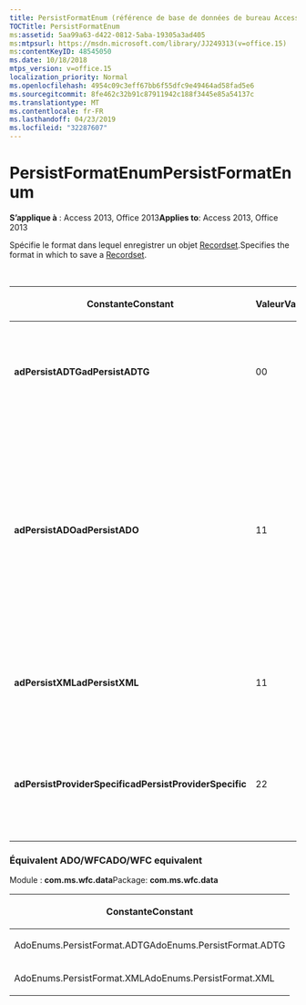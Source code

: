 ```yaml
---
title: PersistFormatEnum (référence de base de données de bureau Access)
TOCTitle: PersistFormatEnum
ms:assetid: 5aa99a63-d422-0812-5aba-19305a3ad405
ms:mtpsurl: https://msdn.microsoft.com/library/JJ249313(v=office.15)
ms:contentKeyID: 48545050
ms.date: 10/18/2018
mtps_version: v=office.15
localization_priority: Normal
ms.openlocfilehash: 4954c09c3eff67bb6f55dfc9e49464ad58fad5e6
ms.sourcegitcommit: 8fe462c32b91c87911942c188f3445e85a54137c
ms.translationtype: MT
ms.contentlocale: fr-FR
ms.lasthandoff: 04/23/2019
ms.locfileid: "32287607"
---
```

# <a name="persistformatenum"></a><span data-ttu-id="81222-102">PersistFormatEnum</span><span class="sxs-lookup"><span data-stu-id="81222-102">PersistFormatEnum</span></span>

<span data-ttu-id="81222-103">**S’applique à** : Access 2013, Office 2013</span><span class="sxs-lookup"><span data-stu-id="81222-103">**Applies to**: Access 2013, Office 2013</span></span>

<span data-ttu-id="81222-104">Spécifie le format dans lequel enregistrer un objet [Recordset](recordset-object-ado.md).</span><span class="sxs-lookup"><span data-stu-id="81222-104">Specifies the format in which to save a [Recordset](recordset-object-ado.md).</span></span>

<br/>

<table>
<colgroup>
<col style="width: 33%" />
<col style="width: 33%" />
<col style="width: 33%" />
</colgroup>
<thead>
<tr class="header">
<th><p><span data-ttu-id="81222-105">Constante</span><span class="sxs-lookup"><span data-stu-id="81222-105">Constant</span></span></p></th>
<th><p><span data-ttu-id="81222-106">Valeur</span><span class="sxs-lookup"><span data-stu-id="81222-106">Value</span></span></p></th>
<th><p><span data-ttu-id="81222-107">Description</span><span class="sxs-lookup"><span data-stu-id="81222-107">Description</span></span></p></th>
</tr>
</thead>
<tbody>
<tr class="odd">
<td><p><span data-ttu-id="81222-108"><strong>adPersistADTG</strong></span><span class="sxs-lookup"><span data-stu-id="81222-108"><strong>adPersistADTG</strong></span></span></p></td>
<td><p><span data-ttu-id="81222-109">0</span><span class="sxs-lookup"><span data-stu-id="81222-109">0</span></span></p></td>
<td><p><span data-ttu-id="81222-110">Indique le format Advanced Data TableGram (ADTG) de Microsoft.</span><span class="sxs-lookup"><span data-stu-id="81222-110">Indicates Microsoft Advanced Data TableGram (ADTG) format.</span></span></p></td>
</tr>
<tr class="even">
<td><p><span data-ttu-id="81222-111"><strong>adPersistADO</strong></span><span class="sxs-lookup"><span data-stu-id="81222-111"><strong>adPersistADO</strong></span></span></p></td>
<td><p><span data-ttu-id="81222-112">1</span><span class="sxs-lookup"><span data-stu-id="81222-112">1</span></span></p></td>
<td><p><span data-ttu-id="81222-p101">Indique que le format XML (Extensible Markup Language) propre à ADO sera utilisé. Cette valeur est identique à adPersistXML et autorise la compatibilité ascendante.</span><span class="sxs-lookup"><span data-stu-id="81222-p101">Indicates that ADO's own Extensible Markup Language (XML) format will be used. This value is the same as adPersistXML and is included for backwards compatibility.</span></span></p></td>
</tr>
<tr class="odd">
<td><p><span data-ttu-id="81222-115"><strong>adPersistXML</strong></span><span class="sxs-lookup"><span data-stu-id="81222-115"><strong>adPersistXML</strong></span></span></p></td>
<td><p><span data-ttu-id="81222-116">1</span><span class="sxs-lookup"><span data-stu-id="81222-116">1</span></span></p></td>
<td><p><span data-ttu-id="81222-117">Indique le format XML (Extensible Markup Language).</span><span class="sxs-lookup"><span data-stu-id="81222-117">Indicates Extensible Markup Language (XML) format.</span></span></p></td>
</tr>
<tr class="even">
<td><p><span data-ttu-id="81222-118"><strong>adPersistProviderSpecific</strong></span><span class="sxs-lookup"><span data-stu-id="81222-118"><strong>adPersistProviderSpecific</strong></span></span></p></td>
<td><p><span data-ttu-id="81222-119">2</span><span class="sxs-lookup"><span data-stu-id="81222-119">2</span></span></p></td>
<td><p><span data-ttu-id="81222-120">Indique que le fournisseur maintient <strong>Recordset</strong> à l'aide de son propre format.</span><span class="sxs-lookup"><span data-stu-id="81222-120">Indicates that the provider will persist the <strong>Recordset</strong> using its own format.</span></span></p></td>
</tr>
</tbody>
</table>


### <a name="adowfc-equivalent"></a><span data-ttu-id="81222-121">Équivalent ADO/WFC</span><span class="sxs-lookup"><span data-stu-id="81222-121">ADO/WFC equivalent</span></span>

<span data-ttu-id="81222-122">Module : **com.ms.wfc.data**</span><span class="sxs-lookup"><span data-stu-id="81222-122">Package: **com.ms.wfc.data**</span></span>

<table>
<colgroup>
<col style="width: 100%" />
</colgroup>
<thead>
<tr class="header">
<th><p><span data-ttu-id="81222-123">Constante</span><span class="sxs-lookup"><span data-stu-id="81222-123">Constant</span></span></p></th>
</tr>
</thead>
<tbody>
<tr class="odd">
<td><p><span data-ttu-id="81222-124">AdoEnums.PersistFormat.ADTG</span><span class="sxs-lookup"><span data-stu-id="81222-124">AdoEnums.PersistFormat.ADTG</span></span></p></td>
</tr>
<tr class="even">
<td><p><span data-ttu-id="81222-125">AdoEnums.PersistFormat.XML</span><span class="sxs-lookup"><span data-stu-id="81222-125">AdoEnums.PersistFormat.XML</span></span></p></td>
</tr>
</tbody>
</table>

